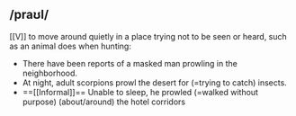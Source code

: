 ## /praʊl/ 
[[V]]
to move around quietly in a place trying not to be seen or heard, such as an animal does when hunting:

- There have been reports of a masked man prowling in the neighborhood.
- At night, adult scorpions prowl the desert for (=trying to catch) insects.
- ==[[Informal]]==
Unable to sleep, he prowled (=walked without purpose) (about/around) the hotel corridors